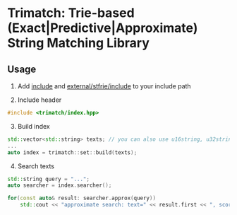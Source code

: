# Trimatch: Trie-based (Exact|Predictive|Approximate) String Matching Library

## Usage

1. Add [include](include) and [external/stfrie/include](external/sftrie/include) to your include path

2. Include header
```c++
#include <trimatch/index.hpp>
```

3. Build index
```c++
std::vector<std::string> texts; // you can also use u16string, u32string, etc.
...
auto index = trimatch::set::build(texts);
```

4. Search texts
```c++
std::string query = "...";
auto searcher = index.searcher();

for(const auto& result: searcher.approx(query))
	std::cout << "approximate search: text=" << result.first << ", score=" << result.second << std::endl;
```
